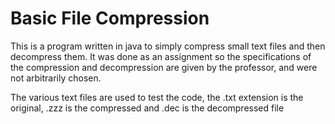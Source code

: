 # Basic File Compression

This is a program written in java to simply compress small text files and then decompress them. It was done as an assignment so the specifications of the compression and decompression are given by the professor, and were not arbitrarily chosen.

The various text files are used to test the code, the .txt extension is the original, .zzz is the compressed and .dec is the decompressed file
